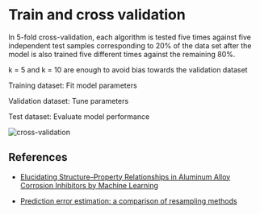 # Train and cross validation

In 5-fold cross-validation, each algorithm is tested five times against five independent test samples corresponding to 20% of the data set after the model is also trained five different times against the remaining 80%.

k = 5 and k = 10 are enough to avoid bias towards the validation dataset

Training dataset: Fit model parameters

Validation dataset: Tune parameters

Test dataset: Evaluate model performance

![cross-validation](../../_static/cross-validation.jpeg)


## References

- [Elucidating Structure–Property Relationships in Aluminum Alloy Corrosion Inhibitors by Machine Learning](https://doi.org/10.1021/acs.jpcc.9b09538)

- [Prediction error estimation: a comparison of resampling methods](https://doi.org/10.1093/bioinformatics/bti499)